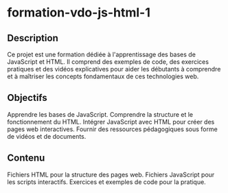 # formation-vdo-js-html-1

## Description
Ce projet est une formation dédiée à l'apprentissage des bases de JavaScript et HTML. Il comprend des exemples de code, des exercices pratiques et des vidéos explicatives pour aider les débutants à comprendre et à maîtriser les concepts fondamentaux de ces technologies web.

## Objectifs

Apprendre les bases de JavaScript.
Comprendre la structure et le fonctionnement du HTML.
Intégrer JavaScript avec HTML pour créer des pages web interactives.
Fournir des ressources pédagogiques sous forme de vidéos et de documents.

## Contenu

Fichiers HTML pour la structure des pages web.
Fichiers JavaScript pour les scripts interactifs.
Exercices et exemples de code pour la pratique.